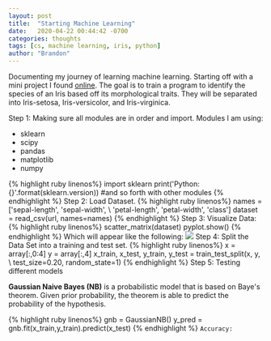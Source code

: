 ```yaml
---
layout: post
title:  "Starting Machine Learning"
date:   2020-04-22 00:44:42 -0700
categories: thoughts
tags: [cs, machine learning, iris, python]
author: "Brandon"
---
```

Documenting my journey of learning machine learning. Starting off with a mini project I found <a href = "https://machinelearningmastery.com/machine-learning-in-python-step-by-step/">online</a>. The goal is to train a program to identify the species of an Iris based off its morphological traits. They will be separated into Iris-setosa, Iris-versicolor, and Iris-virginica.

Step 1: Making sure all modules are in order and import. Modules I am using:
<ul>
<li>sklearn</li>
<li>scipy</li>
<li>pandas</li>
<li>matplotlib</li>
<li>numpy</li>
</ul>
{% highlight ruby linenos%}
import sklearn
print('Python: {}'.format(sklearn.version))
#and so forth with other modules
{% endhighlight %}
Step 2: Load Dataset.
{% highlight ruby linenos%}
names = ['sepal-length', 'sepal-width', \
'petal-length', 'petal-width', 'class']
dataset = read_csv(url, names=names)
{% endhighlight %}
Step 3: Visualize Data:
{% highlight ruby linenos%}
scatter_matrix(dataset)
pyplot.show()
{% endhighlight %}
Which will appear like the following:
<img src="{{ 'assets/img/iris_visualize_data.png' | relative_url }}">
Step 4: Split the Data Set into a training and test set.
{% highlight ruby linenos%}
x = array[:,0:4]
y = array[:,4]
x_train, x_test, y_train, y_test = train_test_split(x, y, \
  test_size=0.20, random_state=1)
{% endhighlight %}
Step 5: Testing different models

<b>Gaussian Naive Bayes (NB)</b> is a probabilistic model that is based on Baye's theorem. Given prior probability, the theorem is able to predict the probability of the hypothesis.

{% highlight ruby linenos%}
gnb = GaussianNB()
y_pred = gnb.fit(x_train,y_train).predict(x_test)
{% endhighlight %}
`Accuracy: `
